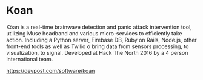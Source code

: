 # Koan

Kōan is a real-time brainwave detection and panic attack intervention tool, utilizing Muse headband and various micro-services to efficiently take action. Including a Python server, Firebase DB, Ruby on Rails, Node.js, other front-end tools as well as Twilio o bring data from sensors processing, to visualization, to signal. 
Developed at Hack The North 2016 by a 4 person international team.

https://devpost.com/software/koan

